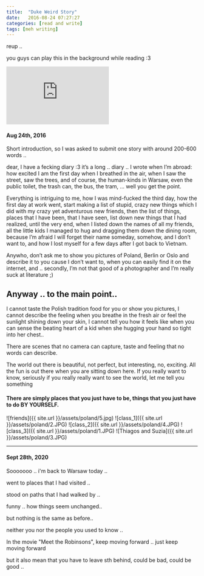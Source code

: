 ```yaml
---
title:  "Duke Weird Story"
date:   2016-08-24 07:27:27
categories: [read and write]
tags: [meh writing]
---
```





reup ..

you guys can play this in the background while reading :3
<iframe width="270" height="152" src="https://www.youtube.com/embed/q6wZhd8M848" frameborder="0" allow="accelerometer; autoplay; clipboard-write; encrypted-media; gyroscope; picture-in-picture" allowfullscreen></iframe>


#### Aug 24th, 2016

Short introduction, so I was asked to submit one story with around 200-600 words ..

dear, I have a fecking diary :3 it’s a long .. diary .. I wrote when I’m abroad: how excited I am the first day when I breathed in the air, when I saw the street, saw the trees, and of course, the human-kinds in Warsaw, even the public toilet, the trash can, the bus, the tram, … well you get the point.

Everything is intriguing to me, how I was mind-fucked the third day, how the first day at work went, start making a list of stupid, crazy new things which I did with my crazy yet adventurous new friends, then the list of things, places that I have been, that I have seen, list down new things that I had realized, until the very end, when I listed down the names of all my friends, all the little kids I managed to hug and dragging them down the dining room, because I’m afraid I will forget their name someday, somehow, and I don’t want to, and how I lost myself for a few days after I got back to Vietnam.

Anywho, don’t ask me to show you pictures of Poland, Berlin or Oslo and describe it to you cause I don’t want to, when you can easily find it on the internet, and .. secondly, I’m not that good of a photographer and I’m really suck at literature ;)


## Anyway .. to the main point..

I cannot taste the Polish tradition food for you or show you pictures, I cannot describe the feeling when you breathe in the fresh air or feel the sunlight shining down your skin, I cannot tell you how it feels like when you can sense the beating heart of a kid when she hugging your hand so tight into her chest..

There are scenes that no camera can capture, taste and feeling that no words can describe.

The world out there is beautiful, not perfect, but interesting, no, exciting.
All the fun is out there when you are sitting down here. If you really want to know, seriously if you really really want to see the world, let me tell you something


#### There are simply places that you just have to be, things that you just have to do BY YOURSELF.

![friends]({{ site.url }}/assets/poland/5.jpg)
![class_1]({{ site.url }}/assets/poland/2.JPG)
![class_2]({{ site.url }}/assets/poland/4.JPG)
![class_3]({{ site.url }}/assets/poland/1.JPG)
![Thiagos and Suzia]({{ site.url }}/assets/poland/3.JPG)


-------
#### Sept 28th, 2020

Sooooooo .. i'm back to Warsaw today ..

went to places that I had visited ..

stood on paths that I had walked by ..


funny .. how things seem unchanged..

but nothing is the same as before..

neither you nor the people you used to know ..

In the movie "Meet the Robinsons", keep moving forward .. just keep moving forward

but it also mean that you have to leave sth behind, could be bad, could be good ..
